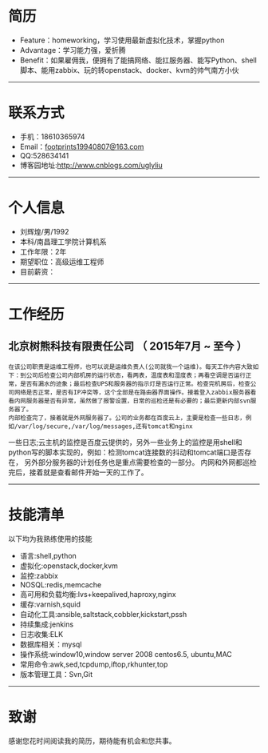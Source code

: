 # 简历
 - Feature：homeworking，学习使用最新虚拟化技术，掌握python
 - Advantage：学习能力强，爱折腾
 - Benefit：如果雇佣我，便拥有了能搞网络、能扛服务器、能写Python、shell脚本、能用zabbix、玩的转openstack、docker、kvm的帅气南方小伙

---


# 联系方式
- 手机：18610365974
- Email：footprints19940807@163.com
- QQ:528634141
- 博客园地址:http://www.cnblogs.com/uglyliu
---

# 个人信息

 - 刘辉煌/男/1992 
 - 本科/南昌理工学院计算机系 
 - 工作年限：2年
 - 期望职位：高级运维工程师
 - 目前薪资：
---

# 工作经历

## 北京树熊科技有限责任公司 （ 2015年7月 ~ 至今 ）
    在该公司职责是运维工程师，也可以说是运维负责人(公司就我一个运维)。每天工作内容大致如下：到公司后检查公司内部机房的运行状态，看两表，温度表和湿度表；再看空调是否运行正常，是否有漏水的迹象；最后检查UPS和服务器的指示灯是否运行正常。检查完机房后，检查公司网络是否正常，是否有IP冲突等，这个全部是在路由器界面操作。接着登入zabbix服务器看看内网服务器是否有异常，虽然做了报警设置，日常的巡检还是有必要的；最后更新内部svn服务器了。
    内部检查完了，接着就是外网服务器了。公司的业务都在百度云上，主要是检查一些日志，例如/var/log/secure,/var/log/messages,还有tomcat和nginx
一些日志;云主机的监控是百度云提供的，另外一些业务上的监控是用shell和python写的脚本实现的，例如：检测tomcat连接数的抖动和tomcat端口是否存在，
另外部分服务器的计划任务也是重点需要检查的一部分。
    内网和外网都巡检完后，接着就是查看邮件开始一天的工作了。


---


# 技能清单
以下均为我熟练使用的技能

- 语言:shell,python
- 虚拟化:openstack,docker,kvm 
- 监控:zabbix
- NOSQL:redis,memcache
- 高可用和负载均衡:lvs+keepalived,haproxy,nginx
- 缓存:varnish,squid
- 自动化工具:ansible,saltstack,cobbler,kickstart,pssh
- 持续集成:jenkins
- 日志收集:ELK
- 数据库相关：mysql
- 操作系统:window10,window server 2008 centos6.5, ubuntu,MAC
- 常用命令:awk,sed,tcpdump,iftop,rkhunter,top
- 版本管理工具：Svn,Git


---

# 致谢
感谢您花时间阅读我的简历，期待能有机会和您共事。
